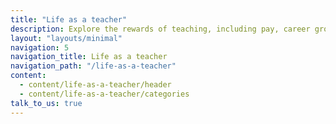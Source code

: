 ```yaml
---
title: "Life as a teacher"
description: Explore the rewards of teaching, including pay, career growth, support, and the range of subjects and pupils you could teach.
layout: "layouts/minimal"
navigation: 5
navigation_title: Life as a teacher
navigation_path: "/life-as-a-teacher"
content:
  - content/life-as-a-teacher/header
  - content/life-as-a-teacher/categories
talk_to_us: true
---
```


